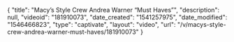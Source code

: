 {
    "title": "Macy’s Style Crew  Andrea Warner “Must Haves”",
    "description": null,
    "videoid": "181910073",
    "date_created": "1541257975",
    "date_modified": "1546466823",
    "type": "captivate",
    "layout": "video",
    "url": "\/v\/macys-style-crew-andrea-warner-must-haves\/181910073"
}